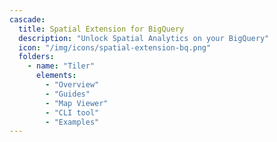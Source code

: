 ```yaml
---
cascade:
  title: Spatial Extension for BigQuery
  description: "Unlock Spatial Analytics on your BigQuery"
  icon: "/img/icons/spatial-extension-bq.png"
  folders:
    - name: "Tiler"
      elements:
        - "Overview"
        - "Guides"
        - "Map Viewer"
        - "CLI tool" 
        - "Examples"
---
```

